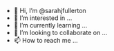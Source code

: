 - 👋 Hi, I’m @sarahjfullerton
- 👀 I’m interested in ...
- 🌱 I’m currently learning ...
- 💞️ I’m looking to collaborate on ...
- 📫 How to reach me ...

<!---
sarahjfullerton/sarahjfullerton is a ✨ special ✨ repository because its `README.md` (this file) appears on your GitHub profile.
You can click the Preview link to take a look at your changes.
--->
